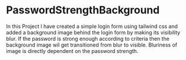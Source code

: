 # PasswordStrengthBackground
In this Project I have created a simple login form using tailwind css and added a  background image behind the login form by making its visibility blur. If the password is strong enough according to criteria then the background  image  wil get transitioned from blur to visible. Bluriness of  image is directly dependent on the password strength.
